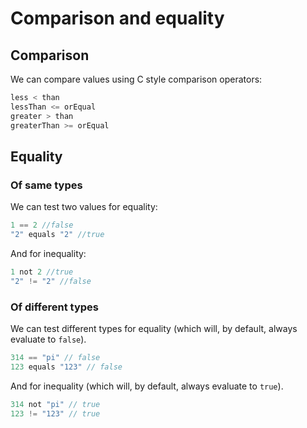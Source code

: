 # Comparison and equality

## Comparison

We can compare values using C style comparison operators:

```javascript
less < than
lessThan <= orEqual
greater > than
greaterThan >= orEqual
```

## Equality

### Of same types

We can test two values for equality:

```javascript
1 == 2 //false
"2" equals "2" //true
```

And for inequality:

```javascript
1 not 2 //true
"2" != "2" //false
```

### Of different types

We can test different types for equality \(which will, by default, always evaluate to `false`\).

```javascript
314 == "pi" // false
123 equals "123" // false
```

And for inequality \(which will, by default, always evaluate to `true`\).

```javascript
314 not "pi" // true
123 != "123" // true
```

